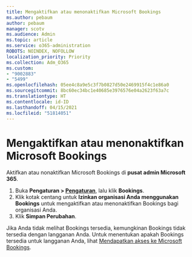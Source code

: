 ```yaml
---
title: Mengaktifkan atau menonaktifkan Microsoft Bookings
ms.author: pebaum
author: pebaum
manager: scotv
ms.audience: Admin
ms.topic: article
ms.service: o365-administration
ROBOTS: NOINDEX, NOFOLLOW
localization_priority: Priority
ms.collection: Adm_O365
ms.custom:
- "9002883"
- "5499"
ms.openlocfilehash: 05ee4c8a9e5c3f7b0827d50e2469915f4c1e86a0
ms.sourcegitcommit: 8bc60ec34bc1e40685e3976576e04a2623f63a7c
ms.translationtype: HT
ms.contentlocale: id-ID
ms.lasthandoff: 04/15/2021
ms.locfileid: "51814051"
---
```

# <a name="enable-or-disable-microsoft-bookings"></a>Mengaktifkan atau menonaktifkan Microsoft Bookings

Aktifkan atau nonaktifkan Microsoft Bookings di **pusat admin Microsoft 365**.

1. Buka **Pengaturan > [Pengaturan](https://admin.microsoft.com/Adminportal/Home?source=applauncher#/Settings/Services)**, lalu klik **Bookings**.
2. Klik kotak centang untuk **Izinkan organisasi Anda menggunakan Bookings** untuk mengaktifkan atau menonaktifkan Bookings bagi organisasi Anda.
3. Klik **Simpan Perubahan**.

Jika Anda tidak melihat Bookings tersedia, kemungkinan Bookings tidak tersedia dengan langganan Anda. Untuk menentukan apakah Bookings tersedia untuk langganan Anda, lihat [Mendapatkan akses ke Microsoft Bookings](https://support.microsoft.com/id-ID/office/get-access-to-microsoft-bookings-5382dc07-aaa5-45c9-8767-502333b214ce).
